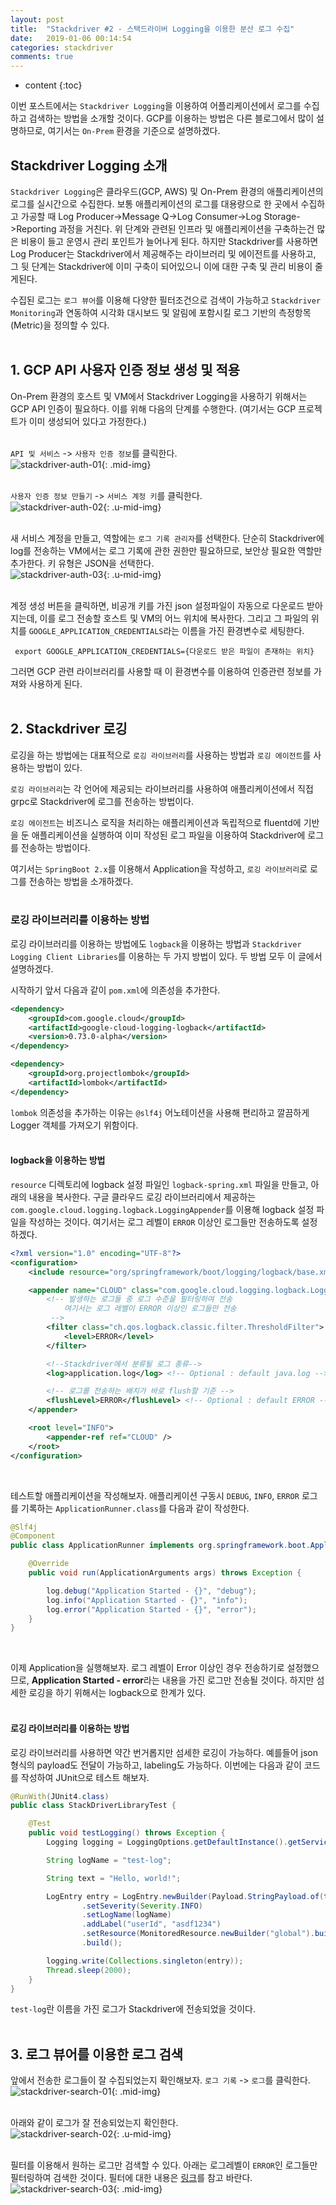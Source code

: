 ```yaml
---
layout: post
title:  "Stackdriver #2 - 스택드라이버 Logging을 이용한 분산 로그 수집"
date:   2019-01-06 00:14:54
categories: stackdriver
comments: true
---
```

* content
{:toc}

이번 포스트에서는 `Stackdriver Logging`을 이용하여 어플리케이션에서 로그를 수집하고 검색하는 방법을 소개할 것이다. GCP를 이용하는 방법은 다른 블로그에서 많이 설명하므로, 여기서는 `On-Prem` 환경을 기준으로 설명하겠다.

## Stackdriver Logging 소개
`Stackdriver Logging`은 클라우드(GCP, AWS) 및 On-Prem 환경의 애플리케이션의 로그를 실시간으로 수집한다. 보통 애플리케이션의 로그를 대용량으로 한 곳에서 수집하고 가공할 때 Log Producer->Message Q->Log Consumer->Log Storage->Reporting 과정을 거친다. 위 단계와 관련된 인프라 및 애플리케이션을 구축하는건 많은 비용이 들고 운영시 관리 포인트가 늘어나게 된다. 하지만 Stackdriver를 사용하면 Log Producer는 Stackdriver에서 제공해주는 라이브러리 및 에이전트를 사용하고, 그 뒷 단계는 Stackdriver에 이미 구축이 되어있으니 이에 대한 구축 및 관리 비용이 줄게된다. 

수집된 로그는 `로그 뷰어`를 이용해 다양한 필터조건으로 검색이 가능하고 `Stackdriver Monitoring`과 연동하여 시각화 대시보드 및 알림에 포함시킬 로그 기반의 측정항목(Metric)을 정의할 수 있다.
<br><br>

## 1. GCP API 사용자 인증 정보 생성 및 적용
On-Prem 환경의 호스트 및 VM에서 Stackdriver Logging을 사용하기 위해서는 GCP API 인증이 필요하다. 이를 위해 다음의 단계를 수행한다. (여기서는 GCP 프로젝트가 이미 생성되어 있다고 가정한다.)
<br><br>

`API 및 서비스` -> `사용자 인증 정보`를 클릭한다.
<br>
![stackdriver-auth-01](https://user-images.githubusercontent.com/19832483/50733255-cefa7880-11cd-11e9-8c6a-961626789877.png){: .mid-img}
<br><br>

`사용자 인증 정보 만들기` -> `서비스 계정 키`를 클릭한다.
<br>
![stackdriver-auth-02](https://user-images.githubusercontent.com/19832483/50733256-d02ba580-11cd-11e9-8ec9-2ec17186d603.png){: .u-mid-img}
<br><br>

새 서비스 계정을 만들고, 역할에는 `로그 기록 관리자`를 선택한다. 단순히 Stackdriver에 log를 전송하는 VM에서는 로그 기록에 관한 권한만 필요하므로, 보안상 필요한 역할만 추가한다. 키 유형은 JSON을 선택한다.
<br>
![stackdriver-auth-03](https://user-images.githubusercontent.com/19832483/50733257-d1f56900-11cd-11e9-840c-e8aa2e5b447e.png){: .u-mid-img}
<br><br>

계정 생성 버튼을 클릭하면, 비공개 키를 가진 json 설정파일이 자동으로 다운로드 받아지는데, 이를 로그 전송할 호스트 및 VM의 어느 위치에 복사한다. 그리고 그 파일의 위치를 `GOOGLE_APPLICATION_CREDENTIALS`라는 이름을 가진 환경변수로 세팅한다.
```console
 export GOOGLE_APPLICATION_CREDENTIALS={다운로드 받은 파일이 존재하는 위치}
```
그러면 GCP 관련 라이브러리를 사용할 때 이 환경변수를 이용하여 인증관련 정보를 가져와 사용하게 된다.
<br><br>

## 2. Stackdriver 로깅
로깅을 하는 방법에는 대표적으로 `로깅 라이브러리`를 사용하는 방법과 `로깅 에이전트`를 사용하는 방법이 있다.

`로깅 라이브러리`는 각 언어에 제공되는 라이브러리를 사용하여 애플리케이션에서 직접 grpc로 Stackdriver에 로그를 전송하는 방법이다.

`로깅 에이전트`는 비즈니스 로직을 처리하는 애플리케이션과 독립적으로 fluentd에 기반을 둔 애플리케이션을 실행하여 이미 작성된 로그 파일을 이용하여 Stackdriver에 로그를 전송하는 방법이다.

여기서는 `SpringBoot 2.x`를 이용해서 Application을 작성하고, `로깅 라이브러리`로 로그를 전송하는 방법을 소개하겠다.
<br><br>

### 로깅 라이브러리를 이용하는 방법
로깅 라이브러리를 이용하는 방법에도 `logback`을 이용하는 방법과 `Stackdriver Logging Client Libraries`를 이용하는 두 가지 방법이 있다. 두 방법 모두 이 글에서 설명하겠다.

시작하기 앞서 다음과 같이 `pom.xml`에 의존성을 추가한다.
```xml
<dependency>
    <groupId>com.google.cloud</groupId>
    <artifactId>google-cloud-logging-logback</artifactId>
    <version>0.73.0-alpha</version>
</dependency>

<dependency>
    <groupId>org.projectlombok</groupId>
    <artifactId>lombok</artifactId>
</dependency>
```
`lombok` 의존성을 추가하는 이유는 `@slf4j` 어노테이션을 사용해 편리하고 깔끔하게 Logger 객체를 가져오기 위함이다.
<br><br>

#### logback을 이용하는 방법
`resource` 디렉토리에 logback 설정 파일인 `logback-spring.xml` 파일을 만들고, 아래의 내용을 복사한다. 구글 클라우드 로깅 라이브러리에서 제공하는 `com.google.cloud.logging.logback.LoggingAppender`를 이용해 logback 설정 파일을 작성하는 것이다. 여기서는 로그 레벨이 `ERROR` 이상인 로그들만 전송하도록 설정하겠다.
```xml
<?xml version="1.0" encoding="UTF-8"?>
<configuration>
    <include resource="org/springframework/boot/logging/logback/base.xml"/>

    <appender name="CLOUD" class="com.google.cloud.logging.logback.LoggingAppender">
        <!-- 발생하는 로그들 중 로그 수준을 필터링하여 전송
            여기서는 로그 레벨이 ERROR 이상인 로그들만 전송
         -->
        <filter class="ch.qos.logback.classic.filter.ThresholdFilter">
            <level>ERROR</level>
        </filter>

        <!--Stackdriver에서 분류될 로그 종류-->
        <log>application.log</log> <!-- Optional : default java.log -->

        <!-- 로그를 전송하는 배치가 바로 flush할 기준 -->
        <flushLevel>ERROR</flushLevel> <!-- Optional : default ERROR -->
    </appender>

    <root level="INFO">
        <appender-ref ref="CLOUD" />
    </root>
</configuration>
```
<br>

테스트할 애플리케이션을 작성해보자. 애플리케이션 구동시 `DEBUG`, `INFO`, `ERROR` 로그를 기록하는 `ApplicationRunner.class`를 다음과 같이 작성한다.
```java
@Slf4j
@Component
public class ApplicationRunner implements org.springframework.boot.ApplicationRunner {

    @Override
    public void run(ApplicationArguments args) throws Exception {

        log.debug("Application Started - {}", "debug");
        log.info("Application Started - {}", "info");
        log.error("Application Started - {}", "error");
    }
}
```
<br>

이제 Application을 실행해보자. 로그 레벨이 Error 이상인 경우 전송하기로 설정했으므로, **Application Started - error**라는 내용을 가진 로그만 전송될 것이다. 하지만 섬세한 로깅을 하기 위해서는 logback으로 한계가 있다.
<br><br>

#### 로깅 라이브러리를 이용하는 방법
로깅 라이브러리를 사용하면 약간 번거롭지만 섬세한 로깅이 가능하다. 예를들어 json 형식의 payload도 전달이 가능하고, labeling도 가능하다. 이번에는 다음과 같이 코드를 작성하여 JUnit으로 테스트 해보자.
```java
@RunWith(JUnit4.class)
public class StackDriverLibraryTest {

    @Test
    public void testLogging() throws Exception {
        Logging logging = LoggingOptions.getDefaultInstance().getService();

        String logName = "test-log";

        String text = "Hello, world!";

        LogEntry entry = LogEntry.newBuilder(Payload.StringPayload.of(text))
                .setSeverity(Severity.INFO)
                .setLogName(logName)
                .addLabel("userId", "asdf1234")
                .setResource(MonitoredResource.newBuilder("global").build())
                .build();

        logging.write(Collections.singleton(entry));
        Thread.sleep(2000);
    }
}
```
`test-log`란 이름을 가진 로그가 Stackdriver에 전송되었을 것이다. 
<br><br>

## 3. 로그 뷰어를 이용한 로그 검색
앞에서 전송한 로그들이 잘 수집되었는지 확인해보자. `로그 기록` -> `로그`를 클릭한다.
<br>
![stackdriver-search-01](https://user-images.githubusercontent.com/19832483/50736865-0b49cb00-1206-11e9-8a92-f7f5f5aaa7c9.png){: .mid-img}
<br><br>

아래와 같이 로그가 잘 전송되었는지 확인한다. 
<br>
![stackdriver-search-02](https://user-images.githubusercontent.com/19832483/50736709-113eac80-1204-11e9-9022-e5695dd473ed.png){: .u-mid-img}
<br><br>

필터를 이용해서 원하는 로그만 검색할 수 있다. 아래는 로그레벨이 `ERROR`인 로그들만 필터링하여 검색한 것이다. 필터에 대한 내용은 [링크][Stackdriver-Logging-Filter]를 참고 바란다.
<br>
![stackdriver-search-03](https://user-images.githubusercontent.com/19832483/50736711-13a10680-1204-11e9-9d62-94010d6d7f84.png){: .mid-img}
<br>


[Stackdriver-Feature]:https://cloud.google.com/stackdriver/?hl=ko
[Stackdriver-Logging-Filter]:https://cloud.google.com/logging/docs/view/overview?hl=ko